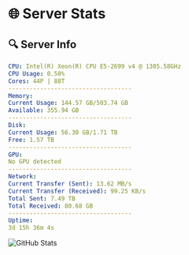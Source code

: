 # 🌐 Server Stats
## 🔍 Server Info
```yaml
CPU: Intel(R) Xeon(R) CPU E5-2699 v4 @ 1305.58GHz
CPU Usage: 0.50%
Cores: 44P | 88T
-----------------------------------
Memory:
Current Usage: 144.57 GB/503.74 GB
Available: 355.94 GB
-----------------------------------
Disk:
Current Usage: 56.30 GB/1.71 TB
Free: 1.57 TB
-----------------------------------
GPU:
No GPU detected
-----------------------------------
Network:
Current Transfer (Sent): 13.62 MB/s
Current Transfer (Received): 99.25 KB/s
Total Sent: 7.49 TB
Total Received: 80.68 GB
-----------------------------------
Uptime:
3d 15h 36m 4s
```
![GitHub Stats](https://img.shields.io/badge/Updated-2025-03-11_12:58:53-blue)